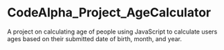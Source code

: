 # CodeAlpha_Project_AgeCalculator
 A project on calculating age of people using JavaScript to calculate users ages based on their submitted date of birth, month, and year.
